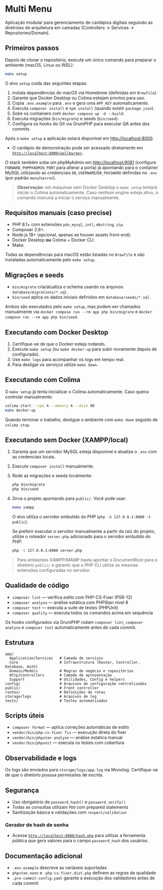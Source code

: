 # Multi Menu

Aplicação modular para gerenciamento de cardápios digitais seguindo as diretrizes de arquitetura em camadas (Controllers → Services → Repositories/Domain).

## Primeiros passos

Depois de clonar o repositório, execute um único comando para preparar o ambiente (macOS, Linux ou WSL):

```bash
make setup
```

O alvo `setup` cuida das seguintes etapas:

1. Instala dependências do macOS via Homebrew (definidas em `Brewfile`).
2. Garante que Docker Desktop ou Colima estejam prontos para uso.
3. Copia `.env.example` para `.env` e gera uma `APP_KEY` automaticamente.
4. Executa `composer install` e `npm install` (quando existir `package.json`).
5. Sobe os containers com `docker compose up -d --build`.
6. Executa migrações (`bin/migrate`) e seeds (`bin/seed`).
7. Configura os hooks do Git via GrumPHP para executar QA antes dos commits.

Após o `make setup` a aplicação estará disponível em [http://localhost:8000](http://localhost:8000).

- O cardápio de demonstração pode ser acessado diretamente em [`http://localhost:8000/wollburger`](http://localhost:8000/wollburger).

O stack também sobe um phpMyAdmin em [http://localhost:8081](http://localhost:8081) (configure `FORWARD_PHPMYADMIN_PORT` para alterar a porta) já apontando para o container MySQL utilizando as credenciais `DB_USERNAME`/`DB_PASSWORD` definidas no `.env` (por padrão `menu`/`secret`).

> **Observação:** em máquinas sem Docker Desktop o `make setup` tentará iniciar o Colima automaticamente. Caso nenhum engine esteja ativo, o comando instruirá a iniciar o serviço manualmente.

## Requisitos manuais (caso precise)

- PHP 8.1+ com extensões `pdo_mysql`, `intl`, `mbstring`, `zip`.
- Composer 2.6+.
- Node.js 18+ (opcional, apenas se houver assets front-end).
- Docker Desktop **ou** Colima + Docker CLI.
- Make.

Todas as dependências para macOS estão listadas no `Brewfile` e são instaladas automaticamente pelo `make setup`.

## Migrações e seeds

- `bin/migrate` cria/atualiza o schema usando os arquivos `database/migrations/*.sql`.
- `bin/seed` aplica os dados iniciais definidos em `database/seeds/*.sql`.

Ambos são executados pelo `make setup`, mas podem ser chamados manualmente via `docker compose run --rm app php bin/migrate` e `docker compose run --rm app php bin/seed`.

## Executando com Docker Desktop

1. Certifique-se de que o Docker esteja rodando.
2. Execute `make setup` (ou `make docker-up` para subir novamente depois de configurado).
3. Use `make logs` para acompanhar os logs em tempo real.
4. Para desligar os serviços utilize `make down`.

## Executando com Colima

O `make setup` já tenta inicializar o Colima automaticamente. Caso queira controlar manualmente:

```bash
colima start --cpu 4 --memory 4 --disk 40
make docker-up
```

Quando terminar o trabalho, desligue o ambiente com `make down` seguido de `colima stop`.

## Executando sem Docker (XAMPP/local)

1. Garanta que um servidor MySQL esteja disponível e atualize o `.env` com as credenciais locais.
2. Execute `composer install` manualmente.
3. Rode as migrações e seeds localmente:

   ```bash
   php bin/migrate
   php bin/seed
   ```

4. Sirva o projeto apontando para `public/`. Você pode usar:

   ```bash
   make xampp
   ```

   O alvo utiliza o servidor embutido do PHP (`php -S 127.0.0.1:8000 -t public`).

   Se preferir executar o servidor manualmente a partir da raiz do projeto, utilize o roteador
   `server.php` adicionado para o servidor embutido do PHP:

   ```bash
   php -S 127.0.0.1:8000 server.php
   ```

> Para ambientes XAMPP/MAMP basta apontar o DocumentRoot para o diretório `public/` e garantir que o PHP CLI utilize as mesmas extensões configuradas no servidor.


## Qualidade de código

- `composer lint` — verifica estilo com PHP-CS-Fixer (PSR-12)
- `composer analyse` — análise estática com PHPStan nível 8
- `composer test` — executa a suíte de testes (PHPUnit)
- `composer quality` — executa todos os comandos acima em sequência

Os hooks configurados via GrumPHP rodam `composer lint`, `composer analyse` e `composer test` automaticamente antes de cada commit.
## Estrutura

```
app/
  Application/Services   # Camada de serviços
  Core                   # Infraestrutura (Router, Controller, Database, Auth)
  Domain/Models          # Regras de negócio e repositórios
  Http/Controllers       # Camada de apresentação
  Support                # Utilidades, Config e helpers
config/                  # Arquivos de configuração centralizados
public/                  # Front controller
routes/                  # Definições de rotas
storage/logs             # Arquivos de log
tests/                   # Testes automatizados
```

## Scripts úteis

- `composer format` — aplica correções automáticas de estilo
- `vendor/bin/php-cs-fixer fix` — execução direta do fixer
- `vendor/bin/phpstan analyse` — análise estática manual
- `vendor/bin/phpunit` — executa os testes com cobertura

## Observabilidade e logs

Os logs são enviados para `storage/logs/app.log` via Monolog. Certifique-se de que o diretório possua permissões de escrita.

## Segurança

- Uso obrigatório de `password_hash()` e `password_verify()`
- Todas as consultas utilizam `PDO` com prepared statements
- Sanitização básica e validações com `respect/validation`

### Gerador de hash de senha

- Acesse [`http://localhost:8000/hash.php`](http://localhost:8000/hash.php) para utilizar a ferramenta pública que gera valores para o campo `password_hash` dos usuários.


## Documentação adicional

- `.env.example` descreve as variáveis suportadas
- `phpstan.neon` e `.php-cs-fixer.dist.php` definem as regras de qualidade
- `.pre-commit-config.yaml` garante a execução dos validadores antes de cada commit
